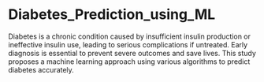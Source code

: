 # Diabetes_Prediction_using_ML
Diabetes is a chronic condition caused by insufficient insulin production or ineffective insulin use, leading to serious complications if untreated. Early diagnosis is essential to prevent severe outcomes and save lives. This study proposes a machine learning approach using various algorithms to predict diabetes accurately.
